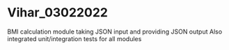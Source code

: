 # Vihar_03022022

BMI calculation module taking JSON input and providing JSON output
Also integrated unit/integration tests for all modules
